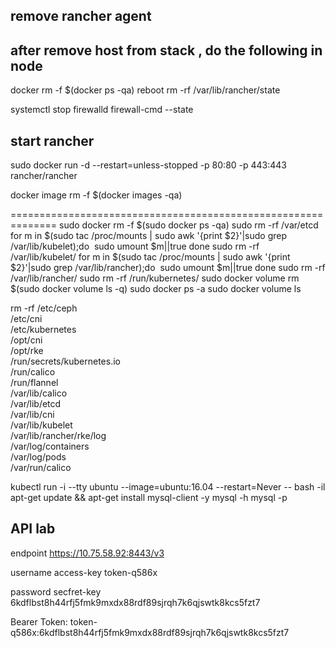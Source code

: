 
## remove rancher agent 
## after remove host from stack , do the following in node

docker rm -f $(docker ps -qa)
reboot
rm -rf /var/lib/rancher/state

systemctl stop firewalld
firewall-cmd --state 


## start rancher

sudo docker run -d --restart=unless-stopped -p 80:80 -p 443:443 rancher/rancher

docker image rm -f $(docker images -qa)


==============================================================
sudo docker rm -f $(sudo docker ps -qa)
sudo rm -rf /var/etcd
for m in $(sudo tac /proc/mounts | sudo awk '{print $2}'|sudo grep /var/lib/kubelet);do
 sudo umount $m||true
done
sudo rm -rf /var/lib/kubelet/
for m in $(sudo tac /proc/mounts | sudo awk '{print $2}'|sudo grep /var/lib/rancher);do
 sudo umount $m||true
done
sudo rm -rf /var/lib/rancher/
sudo rm -rf /run/kubernetes/
sudo docker volume rm $(sudo docker volume ls -q)
sudo docker ps -a
sudo docker volume ls

rm -rf /etc/ceph \
       /etc/cni \
       /etc/kubernetes \
       /opt/cni \
       /opt/rke \
       /run/secrets/kubernetes.io \
       /run/calico \
       /run/flannel \
       /var/lib/calico \
       /var/lib/etcd \
       /var/lib/cni \
       /var/lib/kubelet \
       /var/lib/rancher/rke/log \
       /var/log/containers \
       /var/log/pods \
       /var/run/calico


kubectl run -i --tty ubuntu --image=ubuntu:16.04 --restart=Never -- bash -il
apt-get update && apt-get install mysql-client -y
mysql -h mysql -p


## API lab

endpoint
https://10.75.58.92:8443/v3

username access-key
token-q586x

password secfret-key
6kdflbst8h44rfj5fmk9mxdx88rdf89sjrqh7k6qjswtk8kcs5fzt7

Bearer Token:
token-q586x:6kdflbst8h44rfj5fmk9mxdx88rdf89sjrqh7k6qjswtk8kcs5fzt7















